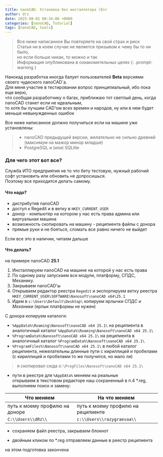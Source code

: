 ```yaml
---
title: nanoCAD. Установка без инсталлятора (En)
author: drz
date: 2025-08-01 00:34:00 +0800
categories: [nanoCAD, Tutorial]
tags: [nanoCAD, tools]
---
```


> Все ниже написанное Вы повторяете на свой страх и риск\
> Статья ни в коем случае не является призывом к чему бы то ни было, \
> но если больше никак, то можно и так \
> Информация опубликована в ознакомительных целях
{: .prompt-warning }


Нанокад разработка иногда балует пользователей **Beta** версиями своего чудесного nanoCAD`а.\
Для меня участие в тестировании вопрос принципиальный, ибо пока еще верю,\
что сообщая разработчику о багах, приближаю тот светлый день, когда nanoCAD станет если не идеальным,\
то хотя бы лучшим CAD'ом всех времен и народов, ну или в нем будет меньше невынужденных ошибок

 
Все ниже написанное должно получиться если на машине уже установлены:
> -  nanoCAD предыдущей версии, желательно не сильно древней (максимум на мажор минор младше)
> - PostgreSQL и (или) SQLlite

### Для чего этот вот все?

Служба ИТО предприятия не то что бету тестовую, нужный рабочий софт установить или обновить не допросишься.\
Поэтому все приходится делать самому.

#### Что надо?

- дистрибутив  nanoCAD
- доступ к Regedit и в ветку в `HKEY_CURRENT_USER` 
- донор - компьютер на котором у нас есть права админа или виртуальная машина 
- возможность скопировать на машину - реципиента файлы с донора
- прямые руки и не бояться, сломать все равно ничего не выйдет

Если все это в наличии, читаем дальше

#### Что делать?

на примере nanoCAD **25.1**

1. Инсталлируем  nanoCAD на машине на которой у нас есть права
2. По одному разу запускаем все модули, платформу, СПДС, Механику.
3. Закрываем nanoCAD'ы
4. Открываем редактор реестра `Regedit` и экспортируем ветку реестра `HKEY_CURRENT_USER\SOFTWARE\Nanosoft\nanoCAD x64\25.1`
5. Идем в `c:\Users\Default\Desktop\` копируем ярлычки _СПДС_ и _Механики_ (ярлык платформы не нужен)

 С донора копируем каталоги:
 - `%AppData%\Roaming\Nanosoft\nanoCAD x64 25.1\` на реципиента в аналогичный каталог `%AppData%\Roaming\Nanosoft\nanoCAD x64 25.1\`
-  `%ProgramData%\Nanosoft\nanoCAD x64 25.1\` на реципиента в аналогичный каталог `%ProgramData%\Nanosoft\nanoCAD x64 25.1\`
 - `%ProgramFiles%\Nanosoft\nanoCAD x64 25.1\` в любой каталог реципиента, нежелательны длинные пути с кириллицей и пробелами (с кириллицей и пробелами то же получится, но мало ли) 
 
> я скопировал сюда `d:\ProgFiles\Nanosoft\nanoCAD x64 25.1\` 

  - пути в реестре для `%AppDAta%` меняем на реальные \
  открываем в текстовом редакторе наш сохраненный в п.4 \*.reg, выполняем поиск и замену:
  
  |Что меняем|На что меняем|
  |---|---|
  |путь к моему профилю на доноре |путь к моему профилю на реципиенте|
  |`C:\\Users\\dRz\\` |`c:\\Users\\razygraevaa\\`|
  
- сохраняем файл реестра, закрываем блокнот

- двойным кликом по \*.reg отправляем данные в реестр реципиента

на этом подготовка закончена
